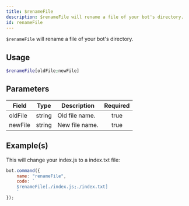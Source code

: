 ```yaml
---
title: $renameFile
description: $renameFile will rename a file of your bot's directory.
id: renameFile
---
```


`$renameFile` will rename a file of your bot's directory.

## Usage

```php
$renameFile[oldFile;newFile]
```

## Parameters

| Field   | Type   | Description    | Required |
| ------- | ------ | -------------- | :------: |
| oldFile | string | Old file name. |   true   |
| newFile | string | New file name. |   true   |

## Example(s)

This will change your index.js to a index.txt file:

```javascript
bot.command({
    name: "renameFile",
    code: `
    $renameFile[./index.js;./index.txt]
    `
});
```